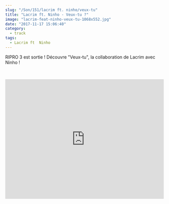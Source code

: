 ```yaml
--- 
slug: "/Son/151/lacrim ft. ninho/veux-tu"
title: "Lacrim ft. Ninho - Veux-tu ?"
image: "lacrim-feat-ninho-veux-tu-1068x552.jpg"
date: "2017-11-17 15:06:40"
category:
  - track
tags:
  - Lacrim ft  Ninho
---
```

<p>RIPRO 3 est sortie ! Découvre "Veux-tu", la collaboration de Lacrim avec Ninho !</p><br/><p><iframe src="https://open.spotify.com/embed/track/5HrXDe1X7CmcrAImUTfBnv"
              width="100%" height="380" frameborder="0" allowtransparency="true"></iframe></p>